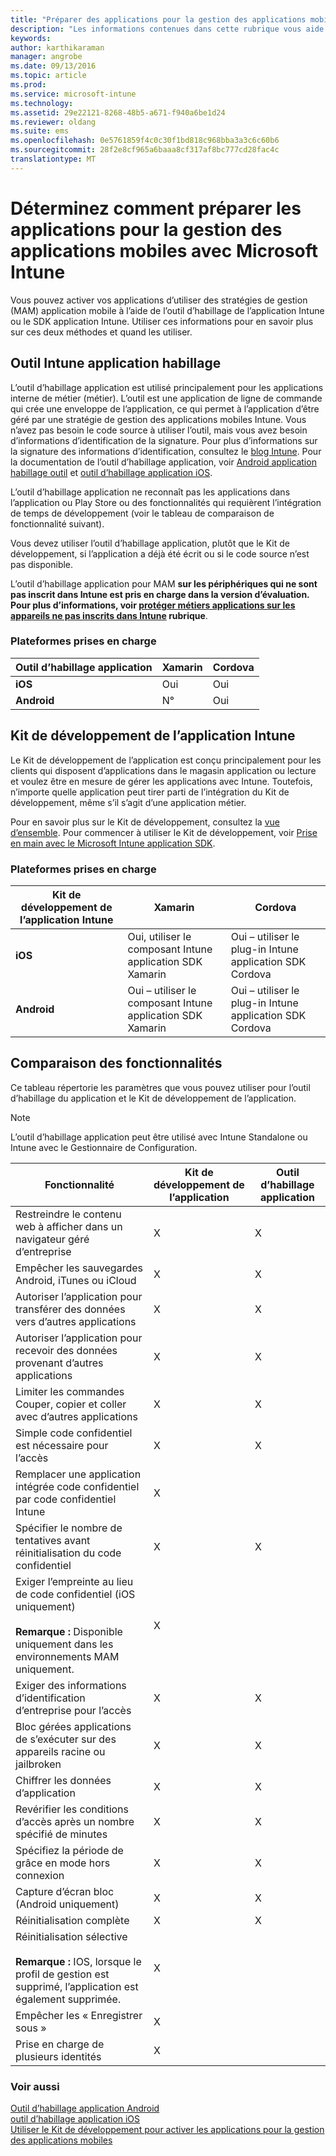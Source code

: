 ```yaml
---
title: "Préparer des applications pour la gestion des applications mobiles | Microsoft Intune"
description: "Les informations contenues dans cette rubrique vous aide à décider quand vous devez utiliser l’application d’habillage outil et le Kit de développement de l’application pour activer votre trait personnalisé des applications d’entreprise à utiliser les stratégies de gestion de l’application mobile."
keywords: 
author: karthikaraman
manager: angrobe
ms.date: 09/13/2016
ms.topic: article
ms.prod: 
ms.service: microsoft-intune
ms.technology: 
ms.assetid: 29e22121-8268-48b5-a671-f940a6be1d24
ms.reviewer: oldang
ms.suite: ems
ms.openlocfilehash: 0e5761859f4c0c30f1bd818c968bba3a3c6c60b6
ms.sourcegitcommit: 28f2e8cf965a6baaa8cf317af8bc777cd28fac4c
translationtype: MT
---
```

# Déterminez comment préparer les applications pour la gestion des applications mobiles avec Microsoft Intune
Vous pouvez activer vos applications d’utiliser des stratégies de gestion (MAM) application mobile à l’aide de l’outil d’habillage de l’application Intune ou le SDK application Intune. Utiliser ces informations pour en savoir plus sur ces deux méthodes et quand les utiliser.

## Outil Intune application habillage
L’outil d’habillage application est utilisé principalement pour les applications interne de métier (métier). L’outil est une application de ligne de commande qui crée une enveloppe de l’application, ce qui permet à l’application d’être géré par une stratégie de gestion des applications mobiles Intune. Vous n’avez pas besoin le code source à utiliser l’outil, mais vous avez besoin d’informations d’identification de la signature.  Pour plus d’informations sur la signature des informations d’identification, consultez le [blog Intune](https://blogs.technet.microsoft.com/enterprisemobility/2015/02/25/how-to-obtain-the-prerequisites-for-the-intune-app-wrapping-tool-for-ios/). Pour la documentation de l’outil d’habillage application, voir [Android application habillage outil](prepare-android-apps-for-mobile-application-management-with-the-microsoft-intune-app-wrapping-tool.md) et [outil d’habillage application iOS](prepare-ios-apps-for-mobile-application-management-with-the-microsoft-intune-app-wrapping-tool.md).

L’outil d’habillage application ne reconnaît pas les applications dans l’application ou Play Store ou des fonctionnalités qui requièrent l’intégration de temps de développement (voir le tableau de comparaison de fonctionnalité suivant).

Vous devez utiliser l’outil d’habillage application, plutôt que le Kit de développement, si l’application a déjà été écrit ou si le code source n’est pas disponible.

L’outil d’habillage application pour MAM **sur les périphériques qui ne sont pas inscrit dans Intune est pris en charge dans la version d’évaluation. Pour plus d’informations, voir [protéger métiers applications sur les appareils ne pas inscrits dans Intune](protect-line-of-business-apps-and-data-on-devices-not-enrolled-in-microsoft-intune.md) rubrique**.

### Plateformes prises en charge

|**Outil d’habillage application** | **Xamarin** |**Cordova** |
|------|----|----|
|**iOS** |Oui|Oui|
|**Android**| N° |Oui|
## Kit de développement de l’application Intune
Le Kit de développement de l’application est conçu principalement pour les clients qui disposent d’applications dans le magasin application ou lecture et voulez être en mesure de gérer les applications avec Intune. Toutefois, n’importe quelle application peut tirer parti de l’intégration du Kit de développement, même s’il s’agit d’une application métier.

Pour en savoir plus sur le Kit de développement, consultez la [vue d’ensemble](/intune/develop/intune-app-sdk). Pour commencer à utiliser le Kit de développement, voir [Prise en main avec le Microsoft Intune application SDK](/intune/develop/intune-app-sdk-get-started).

### Plateformes prises en charge
|**Kit de développement de l’application Intune** |**Xamarin** |**Cordova**
|------|----|----|
|**iOS**|Oui, utiliser le composant Intune application SDK Xamarin|Oui – utiliser le plug-in Intune application SDK Cordova|
|**Android**| Oui – utiliser le composant Intune application SDK Xamarin|Oui – utiliser le plug-in Intune application SDK Cordova|

## Comparaison des fonctionnalités
Ce tableau répertorie les paramètres que vous pouvez utiliser pour l’outil d’habillage du application et le Kit de développement de l’application.

> [!NOTE]
> L’outil d’habillage application peut être utilisé avec Intune Standalone ou Intune avec le Gestionnaire de Configuration.

|Fonctionnalité|Kit de développement de l’application|Outil d’habillage application|
|-----------|---------------------|-----------|
|Restreindre le contenu web à afficher dans un navigateur géré d’entreprise|X|X|
|Empêcher les sauvegardes Android, iTunes ou iCloud|X|X|
|Autoriser l’application pour transférer des données vers d’autres applications|X|X|
|Autoriser l’application pour recevoir des données provenant d’autres applications|X|X|
|Limiter les commandes Couper, copier et coller avec d’autres applications|X|X|
|Simple code confidentiel est nécessaire pour l’accès|X|X|
|Remplacer une application intégrée code confidentiel par code confidentiel Intune|X||
|Spécifier le nombre de tentatives avant réinitialisation du code confidentiel|X|X|
|Exiger l’empreinte au lieu de code confidentiel (iOS uniquement)<br></br>**Remarque :** Disponible uniquement dans les environnements MAM uniquement.|X||
|Exiger des informations d’identification d’entreprise pour l’accès|X|X|
|Bloc gérées applications de s’exécuter sur des appareils racine ou jailbroken|X|X|
|Chiffrer les données d’application|X|X|
|Revérifier les conditions d’accès après un nombre spécifié de minutes|X|X|
|Spécifiez la période de grâce en mode hors connexion|X|X|
|Capture d’écran bloc (Android uniquement)|X|X|
|Réinitialisation complète|X|X|
|Réinitialisation sélective <br></br>**Remarque :** IOS, lorsque le profil de gestion est supprimé, l’application est également supprimée.|X||
|Empêcher les « Enregistrer sous » |X||
|Prise en charge de plusieurs identités|X||
### Voir aussi

[Outil d’habillage application Android](prepare-android-apps-for-mobile-application-management-with-the-microsoft-intune-app-wrapping-tool.md)</br>
[outil d’habillage application iOS](prepare-ios-apps-for-mobile-application-management-with-the-microsoft-intune-app-wrapping-tool.md)</br>
[Utiliser le Kit de développement pour activer les applications pour la gestion des applications mobiles](use-the-sdk-to-enable-apps-for-mobile-application-management.md)
